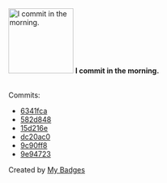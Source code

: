 <img src="https://my-badges.github.io/my-badges/morning-commits.png" alt="I commit in the morning." title="I commit in the morning." width="128">
<strong>I commit in the morning.</strong>
<br><br>

Commits:

- <a href="https://github.com/Rignchen/dotfile/commit/6341fcafa523c9d4336202dbb548e3382b59514c">6341fca</a>
- <a href="https://github.com/Rignchen/dotfile/commit/582d84843f7a3879951f88831c27b7a9d27e0f04">582d848</a>
- <a href="https://github.com/Rignchen/dotfile/commit/15d216ed3cedc8b98b06a8142aaed266dd006155">15d216e</a>
- <a href="https://github.com/Rignchen/dotfile/commit/dc20ac07c9030f3d5510ec8f892987645cbe5b3e">dc20ac0</a>
- <a href="https://github.com/Rignchen/dotfile/commit/9c90ff8f5c609f9edefa6884dd4e5819d021dc80">9c90ff8</a>
- <a href="https://github.com/Rignchen/dotfile/commit/9e94723c3b5c27401316211d3a8ba11e42e3a294">9e94723</a>


Created by <a href="https://github.com/my-badges/my-badges">My Badges</a>